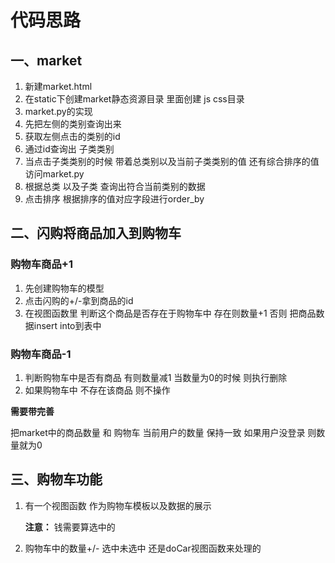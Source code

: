 # 代码思路

## 一、market

1. 新建market.html
2. 在static下创建market静态资源目录  里面创建 js css目录
3. market.py的实现
4. 先把左侧的类别查询出来
5. 获取左侧点击的类别的id
6. 通过id查询出 子类类别
7. 当点击子类类别的时候 带着总类别以及当前子类类别的值 还有综合排序的值 访问market.py
8. 根据总类 以及子类 查询出符合当前类别的数据
9. 点击排序  根据排序的值对应字段进行order_by





## 二、闪购将商品加入到购物车

### 购物车商品+1

1. 先创建购物车的模型
2. 点击闪购的+/-拿到商品的id 
3. 在视图函数里 判断这个商品是否存在于购物车中 存在则数量+1  否则 把商品数据insert into到表中

### 购物车商品-1

1. 判断购物车中是否有商品 有则数量减1  当数量为0的时候 则执行删除
2. 如果购物车中 不存在该商品 则不操作

**需要带完善**

把market中的商品数量 和 购物车 当前用户的数量 保持一致  如果用户没登录 则数量就为0

## 三、购物车功能

1. 有一个视图函数 作为购物车模板以及数据的展示

   **注意：** 钱需要算选中的

2. 购物车中的数量+/- 选中未选中 还是doCar视图函数来处理的

